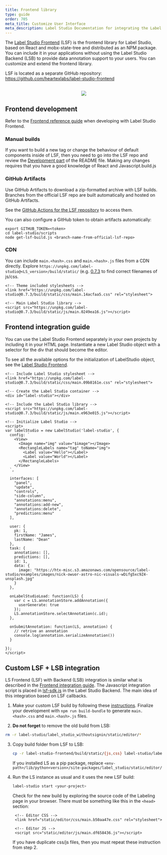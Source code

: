 ```yaml
---
title: Frontend library
type: guide
order: 705
meta_title: Customize User Interface
meta_description: Label Studio Documentation for integrating the Label Studio frontend interface into your own machine learning or data labeling application workflow.
---
```


The [Label Studio Frontend](https://github.com/heartexlabs/label-studio-frontend) (LSF) is the frontend library for Label Studio, based on React and mobx-state-tree and distributed as an NPM package. You can include it in your applications without using the Label Studio Backend (LSB) to provide data annotation support to your users. You can customize and extend the frontend library. 

LSF is located as a separate GitHub repository: 
https://github.com/heartexlabs/label-studio-frontend

<br>
<div style="margin:auto; text-align:center;"><img src="/images/LSF-modules.png" style="opacity: 0.9"/></div>


## Frontend development 

Refer to the [Frontend reference guide](frontend_reference.html) when developing with Label Studio Frontend. 

### Manual builds

If you want to build a new tag or change the behaviour of default components inside of LSF, then you need to go into the LSF repo and review the [Development part](https://github.com/heartexlabs/label-studio-frontend#development) of the README file. Making any changes requires that you have a good knowledge of React and Javascript.build.js <branch-name-from-official-lsf-repo>

### GitHub Artifacts

Use GitHub Artifacts to download a zip-formatted archive with LSF builds. Branches from the official LSF repo are built automatically and hosted on GitHub Artifacts. 

See the [GitHub Actions for the LSF repository](https://github.com/heartexlabs/label-studio-frontend/actions) to access them. 

You can also configure a GitHub token to obtain artifacts automatically:
```
export GITHUB_TOKEN=<token>
cd label-studio/scripts
node get-lsf-build.js <branch-name-from-official-lsf-repo>
```

### CDN 

You can include `main.<hash>.css` and `main.<hash>.js` files from a CDN directly. Explore `https://unpkg.com/label-studio@<LS_version>/build/static/` (e.g. [0.7.3](https://unpkg.com/label-studio@0.7.3/build/static/) to find correct filenames of js/css. 

```xhtml
<!-- Theme included stylesheets -->
<link href="https://unpkg.com/label-studio@0.7.3/build/static/css/main.14acfaa5.css" rel="stylesheet">

<!-- Main Label Studio library -->
<script src="https://unpkg.com/label-studio@0.7.3/build/static/js/main.0249ea16.js"></script>
```


## Frontend integration guide 

You can use the Label Studio Frontend separately in your own projects by including it in your HTML page. Instantiate a new Label Studio object with a selector for the div that should become the editor. 

To see all the available options for the initialization of LabelStudio object, see the [Label Studio Frontend](frontend_reference.html).
    
  ``` xhtml
<!-- Include Label Studio stylesheet -->
<link href="https://unpkg.com/label-studio@0.7.3/build/static/css/main.09b8161e.css" rel="stylesheet">

<!-- Create the Label Studio container -->
<div id="label-studio"></div>

<!-- Include the Label Studio library -->
<script src="https://unpkg.com/label-studio@0.7.3/build/static/js/main.e963e015.js"></script>

<!-- Initialize Label Studio -->
<script>
  var labelStudio = new LabelStudio('label-studio', {
    config: `
      <View>
        <Image name="img" value="$image"></Image>
        <RectangleLabels name="tag" toName="img">
          <Label value="Hello"></Label>
          <Label value="World"></Label>
        </RectangleLabels>
      </View>
    `,

    interfaces: [
      "panel",
      "update",
      "controls",
      "side-column",
      "annotations:menu",
      "annotations:add-new",
      "annotations:delete",
      "predictions:menu"
    ],

    user: {
      pk: 1,
      firstName: "James",
      lastName: "Dean"
    },
    task: {
      annotations: [],
      predictions: [],
      id: 1,
      data: {
        image: "https://htx-misc.s3.amazonaws.com/opensource/label-studio/examples/images/nick-owuor-astro-nic-visuals-wDifg5xc9Z4-unsplash.jpg"
      }
    },

    onLabelStudioLoad: function(LS) {
      var c = LS.annotationStore.addAnnotation({
        userGenerate: true
      });
      LS.annotationStore.selectAnnotation(c.id);
    }, 

    onSubmitAnnotation: function(LS, annotation) {
      // retrive an annotation 
      console.log(annotation.serializeAnnotation())
    }

  });
</script>
  ```

## Custom LSF + LSB integration

LS Frontend (LSF) with Backend (LSB) integration is similar what is described in the [Frontend integration guide](#Frontend-integration-guide). The Javascript integration script is placed in [lsf-sdk.js](https://github.com/heartexlabs/label-studio/blob/master/label_studio/static/js/lsf-sdk.js) in the Label Studio Backend. The main idea of this integration based on LSF callbacks.

1. Make your custom LSF build by following these [instructions](https://github.com/heartexlabs/label-studio-frontend#development). Finalize your development with `npm run build-bundle` to generate `main.<hash>.css` and `main.<hash>.js` files.

2. **Do not forget** to remove the old build from LSB:
```bash
rm -r label-studio/label_studio_withoutsignin/static/editor/*
```

3. Copy build folder from LSF to LSB: 
    ```bash
    cp -r label-studio-frontend/build/static/{js,css} label-studio/label_studio_withoutsignin/static/editor/
    ```

    If you installed LS as a pip package, replace `<env-path>/lib/python<version>/site-packages/label_studio/static/editor/`

4. Run the LS instance as usual and it uses the new LSF build:
    ```bash
    label-studio start <your-project>
    ```
    Check for the new build by exploring the source code of the Labeling page in your browser. There must be something like this in the `<head>` section: 
    
    ```xhtml
     <!-- Editor CSS -->
     <link href="static/editor/css/main.b50aa47e.css" rel="stylesheet">
      
     <!-- Editor JS -->
     <script src="static/editor/js/main.df658436.js"></script>
    ```

    If you have duplicate css/js files, then you must repeat these instruction from step 2.  
